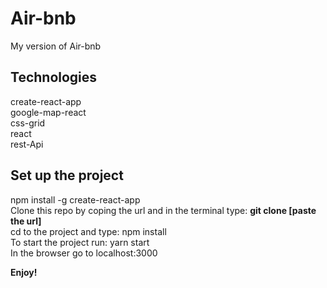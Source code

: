 # Air-bnb

My version of Air-bnb

## Technologies

 create-react-app  
 google-map-react                   
 css-grid  
 react  
 rest-Api



## Set up the project

npm install -g create-react-app  
Clone this repo by coping the url and in the terminal type: **git clone [paste the url]**  
cd to the project and type: npm install  
To start the project run: yarn start  
In the browser go to localhost:3000  

**Enjoy!**  





